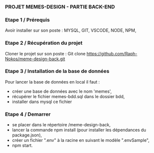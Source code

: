 ### PROJET MEMES-DESIGN - PARTIE BACK-END

### Etape 1 / Prérequis

Avoir installer sur son poste :
MYSQL,
GIT,
VSCODE,
NODE,
NPM,


### Etape 2 / Récupération du projet

Cloner le projet sur son poste :
Git clone https://github.com/Raph-Nokos/meme-design-back.git

### Etape 3 / Installation de la base de données

Pour lancer la base de données en local il faut :
- créer une base de données avec le nom 'memes',
- récupérer le fichier memes-bdd.sql dans le dossier bdd,
- installer dans mysql ce fichier

### Etape 4 / Demarrer

- se placer dans le répertoire /meme-design-back,
- lancer la commande npm install (pour installer les dépendances du package.json),
- créer un fichier ".env" à la racine en suivant le modèle ".envSample",
- npm start.
